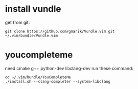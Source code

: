 # install vundle

get from git:

    git clone https://github.com/gmarik/Vundle.vim.git ~/.vim/bundle/Vundle.vim

# youcompleteme

need cmake g++ python-dev libclang-dev
run these command:

    cd ~/.vim/bundle/YouCompleteMe
    ./install.sh --clang-completer --system-libclang

